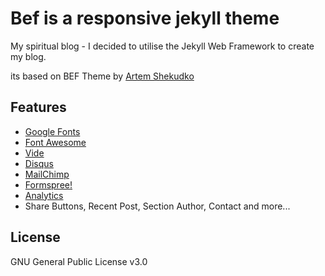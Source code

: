 # Bef is a responsive jekyll theme

My spiritual blog - I decided to utilise the Jekyll Web Framework to create my blog.

its based on BEF Theme by [Artem Shekudko](https://artemsheludko.github.io/bef/)

## Features

- [Google Fonts](https://fonts.google.com/)
- [Font Awesome](http://fontawesome.io/)
- [Vide](http://vodkabears.github.io/vide/)
- [Disqus](https://disqus.com/)
- [MailChimp](https://mailchimp.com/)
- [Formspree!](https://formspree.io/)
- [Analytics](https://analytics.google.com/analytics/web/)
- Share Buttons, Recent Post, Section Author, Contact and more...

## License

GNU General Public License v3.0
